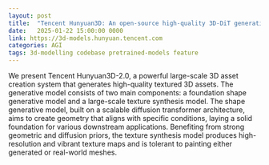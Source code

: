 ```yaml
---
layout: post
title:  "Tencent Hunyuan3D: An open-source high-quality 3D-DiT generative model"
date:   2025-01-22 15:00:00 0000
link: https://3d-models.hunyuan.tencent.com
categories: AGI
tags: 3d-modelling codebase pretrained-models feature
---
```


We present Tencent Hunyuan3D-2.0, a powerful large-scale 3D asset creation system that generates high-quality textured 3D assets. The generative model consists of two main components: a foundation shape generative model and a large-scale texture synthesis model. The shape generative model, built on a scalable diffusion transformer architecture, aims to create geometry that aligns with specific conditions, laying a solid foundation for various downstream applications. Benefiting from strong geometric and diffusion priors, the texture synthesis model produces high-resolution and vibrant texture maps and is tolerant to painting either generated or real-world meshes.